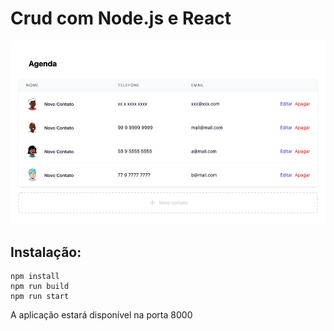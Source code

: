 # Crud com Node.js e React

![](img/screenshot.png)

## Instalação:

```shell
npm install
npm run build
npm run start
```

A aplicação estará disponível na porta 8000
